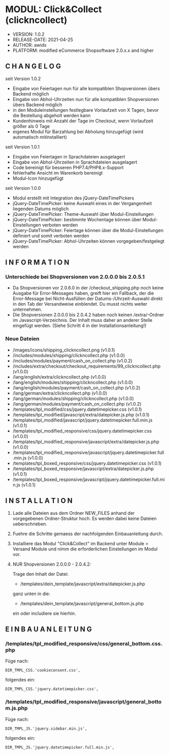 # MODUL: Click&Collect (clickncollect)

- VERSION: 1.0.2
- RELEASE-DATE: 2021-04-25
- AUTHOR: awids
- PLATFORM: modified eCommerce Shopsoftware 2.0.x.x and higher

## C H A N G E L O G

seit Version 1.0.2
- Eingabe von Feiertagen nun für alle kompatiblen Shopversionen übers Backend möglich
- Eingabe von Abhol-Uhrzeiten nun für alle kompatiblen Shopversionen übers Backend möglich
- in den Moduleinstellungen festlegbare Vorlaufzeit von X Tagen, bevor die Bestellung abgeholt werden kann
- Kundenhinweis mit Anzahl der Tage im Checkout, wenn Vorlaufzeit größer als 0 Tage
- eigenes Modul für Barzahlung bei Abholung hinzugefügt (wird automatisch mitinstalliert)

seit Version 1.0.1
- Eingabe von Feiertagen in Sprachdateien ausgelagert
- Eingabe von Abhol-Uhrzeiten in Sprachdateien ausgelagert
- Code bereinigt für besseren PHP7.4/PHP8.x-Support
- fehlerhafte Ansicht im Warenkorb bereinigt
- Modul-Icon hinzugefügt

seit Version 1.0.0
- Modul erstellt mit Integration des jQuery-DateTimePickers
- jQuery-DateTimePicker: keine Auswahl eines in der Vergangenheit liegenden Datums möglich
- jQuery-DateTimePicker: Theme-Auswahl über Modul-Einstellungen
- jQuery-DateTimePicker: bestimmte Wochentage können über Modul-Einstellungen verboten werden
- jQuery-DateTimePicker: Feiertage können über die Modul-Einstellungen definiert und somit verboten werden
- jQuery-DateTimePicker: Abhol-Uhrzeiten können vorgegeben/festgelegt werden

## I N F O R M A T I O N 

### Unterschiede bei Shopversionen von 2.0.0.0 bis 2.0.5.1

- Da Shopversionen vor 2.0.6.0 in der /checkout_shipping.php noch keine Ausgabe für Error-Messages haben, greift hier ein Fallback, der die Error-Message bei Nicht-Ausfüllen der Datums-/Uhrzeit-Auswahl direkt in den Tab der Versandweise einblendet. Du musst nichts weiter unternehmen.
- Die Shopversionen 2.0.0.0 bis 2.0.4.2 haben noch keinen /extra/-Ordner im Javascript-Verzeichnis. Der Inhalt muss daher an anderer Stelle eingefügt werden. (Siehe    Schritt 4 in der Installationsanleitung!)


### Neue Dateien

- /images/icons/shipping_clickncollect.png (v1.0.1)
- /includes/modules/shipping/clickncollect.php (v1.0.0)
- /includes/modules/payment/cash_on_collect.php (v1.0.2)
- /includes/extra/checkout/checkout_requirements/99_clickncollect.php (v1.0.0)
- /lang/english/extra/clickncollect.php (v1.0.0)
- /lang/english/modules/shipping/clickncollect.php (v1.0.0)
- /lang/english/modules/payment/cash_on_collect.php (v1.0.2)
- /lang/german/extra/clickncollect.php (v1.0.0)
- /lang/german/modules/shipping/clickncollect.php (v1.0.0)
- /lang/german/modules/payment/cash_on_collect.php (v1.0.2)
- /templates/tpl_modified/css/jquery.datetimepicker.css (v1.0.1)
- /templates/tpl_modified/javascript/extra/datepicker.js.php (v1.0.1)
- /templates/tpl_modified/javascript/jquery.datetimepicker.full.min.js (v1.0.1)
- /templates/tpl_modified_responsive/css/jquery.datetimepicker.css (v1.0.0)
- /templates/tpl_modified_responsive/javascript/extra/datepicker.js.php (v1.0.0)
- /templates/tpl_modified_responsive/javascript/jquery.datetimepicker.full.min.js (v1.0.0)
- /templates/tpl_boxed_responsive/css/jquery.datetimepicker.css (v1.0.1)
- /templates/tpl_boxed_responsive/javascript/extra/datepicker.js.php (v1.0.1)
- /templates/tpl_boxed_responsive/javascript/jquery.datetimepicker.full.min.js (v1.0.1)


## I N S T A L L A T I O N

1. Lade alle Dateien aus dem Ordner NEW_FILES anhand der vorgegebenen Ordner-Struktur hoch. Es werden dabei keine Dateien ueberschrieben.
2. Fuehre die Schritte gemaess der nachfolgenden Einbauanleitung durch.
3. Installiere das Modul "Click&Collect" im Backend unter Module > Versand Module und nimm die erforderlichen Einstellungen im Modul vor.
4. NUR Shopversionen 2.0.0.0 - 2.0.4.2:

   Trage den Inhalt der Datei:
   
   - /templates/dein_template/javascript/extra/datepicker.js.php
   
   ganz unten in die:
   
   - /templates/dein_template/javascript/general_bottom.js.php
   
   ein oder includiere sie hierhin.


## E I N B A U A N L E I T U N G

### /templates/tpl_modified_responsive/css/general_bottom.css.php

Füge nach:

    DIR_TMPL_CSS.'cookieconsent.css',

folgendes ein:

    DIR_TMPL_CSS.'jquery.datetimepicker.css',


### /templates/tpl_modified_responsive/javascript/general_bottom.js.php

Füge nach:

    DIR_TMPL_JS.'jquery.sidebar.min.js',

folgendes ein:

    DIR_TMPL_JS.'jquery.datetimepicker.full.min.js',
    
